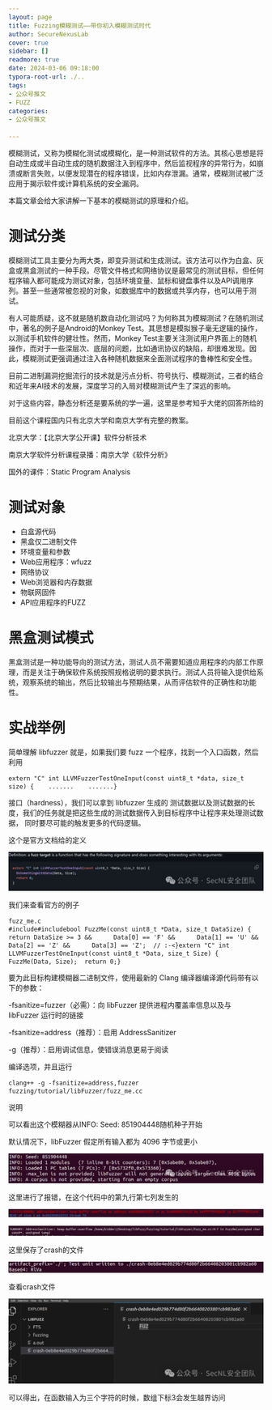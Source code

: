 ```yaml
---
layout: page
title: Fuzzing模糊测试——带你初入模糊测试时代
author: SecureNexusLab
cover: true
sidebar: []
readmore: true
date: 2024-03-06 09:18:00
typora-root-url: ./..
tags: 
- 公众号推文
- FUZZ
categories:
- 公众号推文

---
```


模糊测试，又称为模糊化测试或模糊化，是一种测试软件的方法。其核心思想是将自动生成或半自动生成的随机数据注入到程序中，然后监视程序的异常行为，如崩溃或断言失败，以便发现潜在的程序错误，比如内存泄漏。通常，模糊测试被广泛应用于揭示软件或计算机系统的安全漏洞。

本篇文章会给大家讲解一下基本的模糊测试的原理和介绍。

# 测试分类

模糊测试工具主要分为两大类，即变异测试和生成测试。该方法可以作为白盒、灰盒或黑盒测试的一种手段。尽管文件格式和网络协议是最常见的测试目标，但任何程序输入都可能成为测试对象，包括环境变量、鼠标和键盘事件以及API调用序列。甚至一些通常被忽视的对象，如数据库中的数据或共享内存，也可以用于测试。

有人可能质疑，这不就是随机数自动化测试吗？为何称其为模糊测试？在随机测试中，著名的例子是Android的Monkey Test。其思想是模拟猴子毫无逻辑的操作，以测试手机软件的健壮性。然而，Monkey Test主要关注测试用户界面上的随机操作，而对于一些深层次、底层的问题，比如通讯协议的缺陷，却很难发现。因此，模糊测试更强调通过注入各种随机数据来全面测试程序的鲁棒性和安全性。

目前二进制漏洞挖掘流行的技术就是污点分析、符号执行、模糊测试，三者的结合和近年来AI技术的发展，深度学习的入局对模糊测试产生了深远的影响。

对于这些内容，静态分析还是要系统的学一遍，这里是参考知乎大佬的回答所给的

目前这个课程国内只有北京大学和南京大学有完整的教案。

北京大学：【北京大学公开课】软件分析技术

南京大学软件分析课程录播：南京大学《软件分析》

国外的课件：Static Program Analysis

# 测试对象

- 白盒源代码
- 黑盒仅二进制文件
- 环境变量和参数
- Web应用程序：wfuzz
- 网络协议
- Web浏览器和内存数据
- 物联网固件
- API应用程序的FUZZ

# 黑盒测试模式

 黑盒测试是一种功能导向的测试方法，测试人员不需要知道应用程序的内部工作原理，而是关注于确保软件系统按照规格说明的要求执行。测试人员将输入提供给系统，观察系统的输出，然后比较输出与预期结果，从而评估软件的正确性和功能性。

# 实战举例

简单理解 libfuzzer 就是，如果我们要 fuzz 一个程序，找到一个入口函数，然后利用

```
extern "C" int LLVMFuzzerTestOneInput(const uint8_t *data, size_t size) {    .......    .......}
```

接口（hardness），我们可以拿到 libfuzzer 生成的 测试数据以及测试数据的长度，我们的任务就是把这些生成的测试数据传入到目标程序中让程序来处理测试数据， 同时要尽可能的触发更多的代码逻辑。

这个是官方文档给的定义

![img](/images/fuzz_introduction/640.png)

我们来查看官方的例子

```
fuzz_me.c
#include#includebool FuzzMe(const uint8_t *Data, size_t DataSize) {  return DataSize >= 3 &&      Data[0] == 'F' &&      Data[1] == 'U' &&      Data[2] == 'Z' &&      Data[3] == 'Z';  // :‑<}extern "C" int LLVMFuzzerTestOneInput(const uint8_t *Data, size_t Size) {  FuzzMe(Data, Size);  return 0;}
```

要为此目标构建模糊器二进制文件，使用最新的 Clang 编译器编译源代码带有以下的参数：

-fsanitize=fuzzer（必需）：向 libFuzzer 提供进程内覆盖率信息以及与 libFuzzer 运行时的链接

-fsanitize=address（推荐）：启用 AddressSanitizer

-g（推荐）：启用调试信息，使错误消息更易于阅读

编译选项，并且运行

```
clang++ -g -fsanitize=address,fuzzer fuzzing/tutorial/libFuzzer/fuzz_me.cc
```

说明

可以看出这个模糊器从INFO: Seed: 851904448随机种子开始

默认情况下，libFuzzer 假定所有输入都为 4096 字节或更小

![图片](/images/fuzz_introduction/640-171068608316613.png)

这里进行了报错，在这个代码中的第九行第七列发生的

![图片](/images/fuzz_introduction/640-171068608316614.png)

![图片](/images/fuzz_introduction/640-171068608316715.png)

这里保存了crash的文件

![图片](/images/fuzz_introduction/640-171068608316716.png)

查看crash文件

![图片](/images/fuzz_introduction/640-171068608316717.png)

可以得出，在函数输入为三个字符的时候，数组下标3会发生越界访问